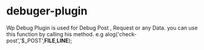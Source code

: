# debuger-plugin
Wp Debug Plugin is used for Debug Post , Request or any Data. you can use this function by calling his method. e.g alog('check-post','$_POST',__FILE__,__LINE__);
